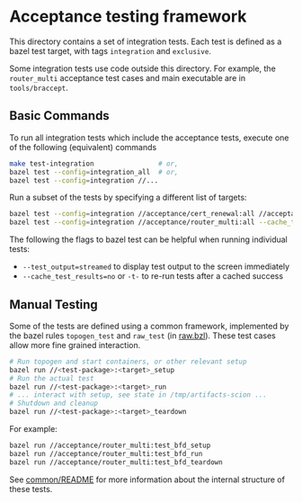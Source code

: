 # Acceptance testing framework

This directory contains a set of integration tests.
Each test is defined as a bazel test target, with tags `integration` and `exclusive`.

Some integration tests use code outside this directory. For example, the
`router_multi` acceptance test cases and main executable are in `tools/braccept`.


## Basic Commands

To run all integration tests which include the acceptance tests, execute one of
the following (equivalent) commands

```bash
make test-integration                # or,
bazel test --config=integration_all  # or,
bazel test --config=integration //...
```

Run a subset of the tests by specifying a different list of targets:

```bash
bazel test --config=integration //acceptance/cert_renewal:all //acceptance/trc_update/...
bazel test --config=integration //acceptance/router_multi:all --cache_test_results=no
```

The following the flags to bazel test can be helpful when running individual tests:

- `--test_output=streamed` to display test output to the screen immediately
- `--cache_test_results=no` or `-t-` to re-run tests after a cached success

## Manual Testing

Some of the tests are defined using a common framework, implemented by the
bazel rules `topogen_test` and `raw_test` (in [raw.bzl](acceptance/common/raw.bzl)).
These test cases allow more fine grained interaction.

```bash
# Run topogen and start containers, or other relevant setup
bazel run //<test-package>:<target>_setup
# Run the actual test
bazel run //<test-package>:<target>_run
# ... interact with setup, see state in /tmp/artifacts-scion ...
# Shutdown and cleanup
bazel run //<test-package>:<target>_teardown
```

For example:
```bash
bazel run //acceptance/router_multi:test_bfd_setup
bazel run //acceptance/router_multi:test_bfd_run
bazel run //acceptance/router_multi:test_bfd_teardown
```

See [common/README](common/README.md) for more information about the internal
structure of these tests.
